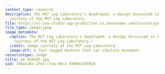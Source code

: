 ```yaml
---
content_type: resource
description: The MIT Leg Laboratory's Quadruped, a design discussed in class. Image
  courtesy of the MIT Leg Laboratory.
file: https://ol-ocw-studio-app-production.s3.amazonaws.com/courses/pe-920-pe-for-me-spring-2005/14ba7a0a27e3cfaad9c2039663d36919_pe-920s05.jpg
file_type: image/jpeg
image_metadata:
  caption: The MIT Leg Laboratory's Quadruped, a design discussed in class. (Image
    courtesy of the MIT Leg Laboratory.)
  credit: Image courtesy of the MIT Leg Laboratory.
  image-alt: A four-legged machine that can simulate movement.
resourcetype: Image
title: pe-920s05.jpg
uid: 14ba7a0a-27e3-cfaa-d9c2-039663d36919
---
```

